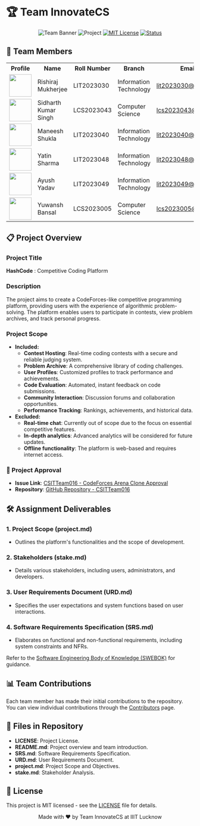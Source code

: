 # 🏆 Team InnovateCS

<div align="center">

![Team Banner](https://img.shields.io/badge/Team-CSITTeam016-blue)
![Project](https://img.shields.io/badge/Project-CodeForces_Clone-orange)
[![MIT License](https://img.shields.io/badge/License-MIT-green.svg)](https://choosealicense.com/licenses/mit/)
[![Status](https://img.shields.io/badge/Status-In_Development-yellow)]()

</div>

## 👥 Team Members

<table>
  <tr>
    <th>Profile</th>
    <th>Name</th>
    <th>Roll Number</th>
    <th>Branch</th>
    <th>Email</th>
    <th>GitHub</th>
  </tr>
  <tr>
    <td><img src="https://github.com/identicons/RishirajMukherjee.png" width="60px" height="60px"></td>
    <td>Rishiraj Mukherjee</td>
    <td>LIT2023030</td>
    <td>Information Technology</td>
    <td><a href="mailto:lit2023030@iiitl.ac.in">lit2023030@iiitl.ac.in</a></td>
    <td><a href="https://github.com/rishyym0927"><img src="https://img.shields.io/badge/GitHub-Profile-blue?style=flat&logo=github"></a></td>
  </tr>
  <tr>
    <td><img src="https://github.com/identicons/SidharthKumarSingh.png" width="60px" height="60px"></td>
    <td>Sidharth Kumar Singh</td>
    <td>LCS2023043</td>
    <td>Computer Science</td>
    <td><a href="mailto:lcs2023043@iiitl.ac.in">lcs2023043@iiitl.ac.in</a></td>
    <td><a href="https://github.com/sidharthkumar"><img src="https://img.shields.io/badge/GitHub-Profile-blue?style=flat&logo=github"></a></td>
  </tr>
  <tr>
    <td><img src="https://github.com/identicons/ManeeshShukla.png" width="60px" height="60px"></td>
    <td>Maneesh Shukla</td>
    <td>LIT2023040</td>
    <td>Information Technology</td>
    <td><a href="mailto:lit2023040@iiitl.ac.in">lit2023040@iiitl.ac.in</a></td>
    <td><a href="https://github.com/maneeshshukla"><img src="https://img.shields.io/badge/GitHub-Profile-blue?style=flat&logo=github"></a></td>
  </tr>
  <tr>
    <td><img src="https://github.com/identicons/YatinSharma.png" width="60px" height="60px"></td>
    <td>Yatin Sharma</td>
    <td>LIT2023048</td>
    <td>Information Technology</td>
    <td><a href="mailto:lit2023048@iiitl.ac.in">lit2023048@iiitl.ac.in</a></td>
    <td><a href="https://github.com/yatinsharma"><img src="https://img.shields.io/badge/GitHub-Profile-blue?style=flat&logo=github"></a></td>
  </tr>
  <tr>
    <td><img src="https://github.com/identicons/AyushYadav.png" width="60px" height="60px"></td>
    <td>Ayush Yadav</td>
    <td>LIT2023049</td>
    <td>Information Technology</td>
    <td><a href="mailto:lit2023049@iiitl.ac.in">lit2023049@iiitl.ac.in</a></td>
    <td><a href="https://github.com/ayushyadav"><img src="https://img.shields.io/badge/GitHub-Profile-blue?style=flat&logo=github"></a></td>
  </tr>
  <tr>
    <td><img src="https://github.com/identicons/YuwanshBansal.png" width="60px" height="60px"></td>
    <td>Yuwansh Bansal</td>
    <td>LCS2023005</td>
    <td>Computer Science</td>
    <td><a href="mailto:lcs2023005@iiitl.ac.in">lcs2023005@iiitl.ac.in</a></td>
    <td><a href="https://github.com/YuwanshB005"><img src="https://img.shields.io/badge/GitHub-Profile-blue?style=flat&logo=github"></a></td>
  </tr>
</table>

## 📋 Project Overview

### Project Title
**HashCode** : Competitive Coding Platform

### Description
The project aims to create a CodeForces-like competitive programming platform, providing users with the experience of algorithmic problem-solving. The platform enables users to participate in contests, view problem archives, and track personal progress.

### Project Scope
- **Included:**
  - **Contest Hosting**: Real-time coding contests with a secure and reliable judging system.
  - **Problem Archive**: A comprehensive library of coding challenges.
  - **User Profiles**: Customized profiles to track performance and achievements.
  - **Code Evaluation**: Automated, instant feedback on code submissions.
  - **Community Interaction**: Discussion forums and collaboration opportunities.
  - **Performance Tracking**: Rankings, achievements, and historical data.
- **Excluded:**
  - **Real-time chat**: Currently out of scope due to the focus on essential competitive features.
  - **In-depth analytics**: Advanced analytics will be considered for future updates.
  - **Offline functionality**: The platform is web-based and requires internet access.

### 🔗 Project Approval
- **Issue Link**: [CSITTeam016 - CodeForces Arena Clone Approval](https://github.com/IIITLucknowSWEngg/Assignment/issues/1)
- **Repository**: [GitHub Repository - CSITTeam016](https://github.com/IIITLucknowSWEngg/CSITTeam016)

## 🛠️ Assignment Deliverables

### 1. Project Scope (project.md)
   - Outlines the platform's functionalities and the scope of development.
   
### 2. Stakeholders (stake.md)
   - Details various stakeholders, including users, administrators, and developers.
   
### 3. User Requirements Document (URD.md)
   - Specifies the user expectations and system functions based on user interactions.
   
### 4. Software Requirements Specification (SRS.md)
   - Elaborates on functional and non-functional requirements, including system constraints and NFRs.

Refer to the [Software Engineering Body of Knowledge (SWEBOK)](https://www.computer.org/education/bodies-of-knowledge/software-engineering/v4) for guidance.

## 📊 Team Contributions
Each team member has made their initial contributions to the repository. You can view individual contributions through the [Contributors](https://github.com/IIITLucknowSWEngg/CSITTeam016/graphs/contributors) page.

## 📑 Files in Repository

- **LICENSE**: Project License.
- **README.md**: Project overview and team introduction.
- **SRS.md**: Software Requirements Specification.
- **URD.md**: User Requirements Document.
- **project.md**: Project Scope and Objectives.
- **stake.md**: Stakeholder Analysis.

## 📝 License
This project is MIT licensed - see the [LICENSE](LICENSE) file for details.

<div align="center">
Made with ❤️ by Team InnovateCS at IIIT Lucknow
</div>
